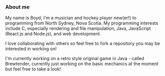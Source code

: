 ### About me
My name is Boyd, I'm a musician and hockey player new(er!) to programming from North Sydney, Nova Scotia.
My programming interests include C, especially rendering and file manipulation, Java, JavaScript (React.js and Node.js), and web development.

I love collaborating with others so feel free to fork a repository you may be interested in working on!

I'm currently working on a retro style original game in Java - called Brewtender, currently just working on the basic mechanics at the moment but feel free to take a look!

<!--
**boydpelley/boydpelley** is a ✨ _special_ ✨ repository because its `README.md` (this file) appears on your GitHub profile.

Here are some ideas to get you started:

- 🔭 I’m currently working on ...
- 🌱 I’m currently learning ...
- 👯 I’m looking to collaborate on ...
- 🤔 I’m looking for help with ...
- 💬 Ask me about ...
- 📫 How to reach me: ...
- 😄 Pronouns: ...
- ⚡ Fun fact: ...
-->

